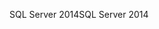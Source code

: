 <span data-ttu-id="620f1-101">SQL Server 2014</span><span class="sxs-lookup"><span data-stu-id="620f1-101">SQL Server 2014</span></span>